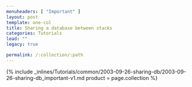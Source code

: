 ```yaml
---
menuheaders: [ "Important" ]
layout: post
template: one-col
title: Sharing a database between stacks
categories: Tutorials
lead: ""
legacy: true

permalink: /:collection/:path
---
```





<a href="#important"></a>{% include _inlines/Tutorials/common/2003-09-26-sharing-db/2003-09-26-sharing-db_important-v1.md  product = page.collection %}